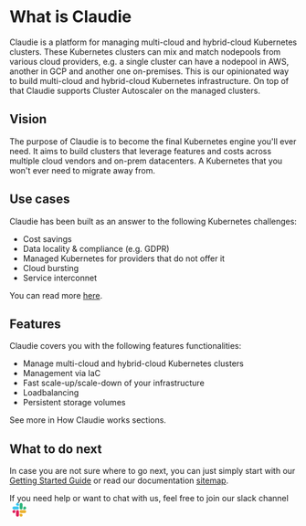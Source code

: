 # What is Claudie

Claudie is a platform for managing multi-cloud and hybrid-cloud Kubernetes clusters. These Kubernetes clusters can mix and match nodepools from various cloud providers, e.g. a single cluster can have a nodepool in AWS, another in GCP and another one on-premises. This is our opinionated way to build multi-cloud and hybrid-cloud Kubernetes infrastructure. On top of that Claudie supports Cluster Autoscaler on the managed clusters.

## Vision

The purpose of Claudie is to become the final Kubernetes engine you'll ever need. It aims to build clusters that leverage features and costs across multiple cloud vendors and on-prem datacenters. A Kubernetes that you won't ever need to migrate away from.

## Use cases

Claudie has been built as an answer to the following Kubernetes challenges:

* Cost savings
* Data locality & compliance (e.g. GDPR)
* Managed Kubernetes for providers that do not offer it
* Cloud bursting
* Service interconnet

You can read more [here](./use-cases/use-cases.md).

## Features

Claudie covers you with the following features functionalities:

* Manage multi-cloud and hybrid-cloud Kubernetes clusters
* Management via IaC
* Fast scale-up/scale-down of your infrastructure
* Loadbalancing
* Persistent storage volumes

See more in How Claudie works sections.

## What to do next

In case you are not sure where to go next, you can just simply start with our [Getting Started Guide](./getting-started/get-started-using-claudie.md) or read our documentation [sitemap](./sitemap/sitemap.md).

If you need help or want to chat with us, feel free to join our slack channel[<a href="https://join.slack.com/t/claudieio-workspace/shared_invite/zt-365u5692o-hwb2IEwPHDe6U~bpXkIAdg" target="_blank" rel="noopener noreferrer">
  <img src="slack_logo.png" alt="Alt text" style="height:24px;margin-left: 5px;">
</a>]()

